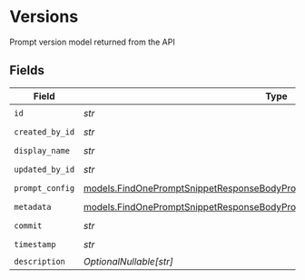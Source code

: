 # Versions

Prompt version model returned from the API


## Fields

| Field                                                                                                                                                              | Type                                                                                                                                                               | Required                                                                                                                                                           | Description                                                                                                                                                        |
| ------------------------------------------------------------------------------------------------------------------------------------------------------------------ | ------------------------------------------------------------------------------------------------------------------------------------------------------------------ | ------------------------------------------------------------------------------------------------------------------------------------------------------------------ | ------------------------------------------------------------------------------------------------------------------------------------------------------------------ |
| `id`                                                                                                                                                               | *str*                                                                                                                                                              | :heavy_check_mark:                                                                                                                                                 | N/A                                                                                                                                                                |
| `created_by_id`                                                                                                                                                    | *str*                                                                                                                                                              | :heavy_check_mark:                                                                                                                                                 | N/A                                                                                                                                                                |
| `display_name`                                                                                                                                                     | *str*                                                                                                                                                              | :heavy_check_mark:                                                                                                                                                 | N/A                                                                                                                                                                |
| `updated_by_id`                                                                                                                                                    | *str*                                                                                                                                                              | :heavy_check_mark:                                                                                                                                                 | N/A                                                                                                                                                                |
| `prompt_config`                                                                                                                                                    | [models.FindOnePromptSnippetResponseBodyPromptSnippetsResponse200PromptConfig](../models/findonepromptsnippetresponsebodypromptsnippetsresponse200promptconfig.md) | :heavy_check_mark:                                                                                                                                                 | N/A                                                                                                                                                                |
| `metadata`                                                                                                                                                         | [models.FindOnePromptSnippetResponseBodyPromptSnippetsResponse200Metadata](../models/findonepromptsnippetresponsebodypromptsnippetsresponse200metadata.md)         | :heavy_check_mark:                                                                                                                                                 | N/A                                                                                                                                                                |
| `commit`                                                                                                                                                           | *str*                                                                                                                                                              | :heavy_check_mark:                                                                                                                                                 | N/A                                                                                                                                                                |
| `timestamp`                                                                                                                                                        | *str*                                                                                                                                                              | :heavy_check_mark:                                                                                                                                                 | N/A                                                                                                                                                                |
| `description`                                                                                                                                                      | *OptionalNullable[str]*                                                                                                                                            | :heavy_minus_sign:                                                                                                                                                 | N/A                                                                                                                                                                |